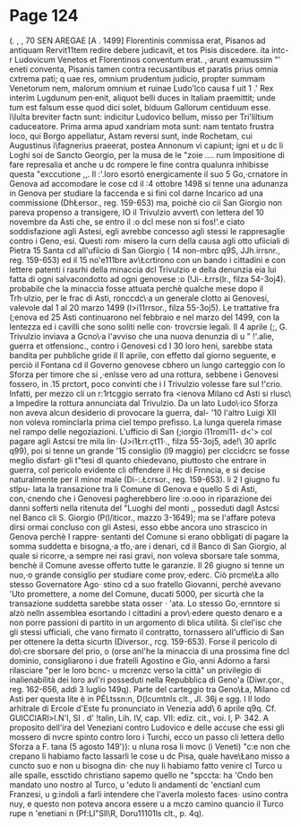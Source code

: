 # Page 124

(. , , 70 SEN AREGAE [A . 1499] Florentinis commissa erat, Pisanos ad antiquam Rervit11tem redire debere judicavit, et tos Pisis discedere. ita intc-r Ludovicum Venetos et Florentinos conventum erat. ,·arunt examussim \"' eneti conventa, Pisanis tamen contra recusantibus et paratis prius omnia cxtrema pati; q uae res, omnium prudentum judicio, propter summam Venetorum nem, malorum omnium et ruinae Ludo\'lco causa f uit 1 .' Rex interim Lugdunum pen·enit, aliquot belli duces in ltaliam praemittit; unde tum est falsum esse quod dici solet, biduum Gallorum centiduum esse. ì\Iulta breviter factn sunt: indicitur Ludovico bellum, misso per Tri\'liltium caduceatore. Prima arma apud xandriam mota sunt: nam tentato frustra loco, qui Borgo appellatur, Astam reversi sunt, inde Rochetam, cui Augustinus ì\fagnerius praeerat, postea Annonum vi capiunt; igni et u dc li Loghi soi de Sancto Georgio, per la musa de le "zoie .... rum lmpositione di fare represalia et anche u dc rompere le fine contra qualunra inhibisse questa "exccutione ,,. Il :'.loro esortò energicamente il suo 5 Go,·crnatore in Genova ad accomodare le cose cd il :4 ottobre 1498 si tenne una adunanza in Genova per studiare la faccenda e si finì col darne Incarico ad una commissione (DhŁersor., reg. 159-653) ma, poichè cio cii San Giorgio non pareva propenso a transigere, IO il Trivulzio avvert\ con lettera del 10 novembre da Asti che, se entro il :o dcl mese non si fos!'.e ciato soddisfazione agli Astesi, egli avrebbe concesso agli stessi le rappresaglie contro i Geno,·esi. Questi rom· misero la curn della causa agli otto ufiìciali di Pietra 15 Santa cd all'ufiìcio di San Giorgio ( 14 non-mbrc q9S, JJh.irrsnr., reg. 159-653) ed il 15 no\'e111bre av\Łcrtirono con un bando i cittadini e con lettere patenti i rasrhi della minaccia dcl Trivulzio e della denunzia eia lui fatta di ogni salvacondotto ad ogni genovese :o (!Ji-.Łrrs(lr., filza 54-3oj4). probabile che la minaccia fosse attuata perchè qualche mese dopo il Trh·ulzio, per le frac di Asti, ronccdc\·a un generale clotto ai Genovesi, valevole dal 1 al 20 marzo 1499 (l>i11rrsor., filza 55-3oj5). Le trattative fra (;enova ed 25 Asti continuarono nel febbraio e nel marzo del 1499, con la lentezza ed i cavilli che sono soliti nelle con· trovcrsie legali. Il 4 aprile (;, G. Trivulzio inviava a Gcno\·a l'avviso che una nuova denunzia di u " !'.alie, guerra et otfensionc., contro i Genovesi cd I 30 loro heni, sarebbe stata bandita per puhbliche gride il Il aprile, con effetto dal giorno seguente, e perciò il Fontana cd il Governo genovese cbhero un lungo carteggio con lo Sforza per timore che si ,·enlsse vero ad una rottura, sebbene i Genovesi fossero, in .15 prctort, poco convinti che i I Trivulzio volesse fare sul !'crio. Infatti, per mezzo cli un r:1rtcggio serrato fra <ienova Milano cd Asti si rlusc\ a Impedire la rottura annunciata dal Trivulzio. Da un lato Ludo\·ico Sforza non aveva alcun desiderio di provocare la guerra, dal- '10 l'altro Luigi XII non voleva rominclarla prima ciel tempo prefisso. La lunga querela rimase nel rampo delle negoziazioni. L'ufficio di San (;iorgio i11romi11- d<'> col pagare agli Astcsi tre mila lin· (J>i1Łrr.çt11·., filza 55-3oj5, ade!\ 30 aprllc q99), poi si tenne un grande '15 consiglio (l9 maggio) per clccidcrc se fosse meglio disfart· gli t\"tesi dl quanto chiedevano, piuttosto che entrare in guerra, col pericolo evidente cli offendere il Hc di Frnncia, e si decise naturalmente per il minor male (Di-:.Łcrsor., reg. 159-653). li 2 I giugno fu stlpu- lata la transazione tra li Comune di Genova e quello S di Asti, con,·cnendo che i Genovesi pagherebbero lire :o.ooo in riparazione dei danni sofferti nella ritenuta del "Luoghi del monti ,, posseduti dagll Astcsi nel Banco cli S. Giorgio (P(l/iticor., mazzo 3-1649); ma se l'affare poteva dirsi ormai concluso con gli Astesi, esso ebbe ancora uno strascico in Genova perchè I rappre· sentanti del Comune si erano obbligati di pagare la somma suddetta e bisogna,·a tfo,·are i denari, cd il Banco di San Giorgio, al quale si ricorre,·a sempre nei rasi gravi, non voleva sborsare tale somma, benchè il Comune avesse offerto tutte le garanzie. Il 26 giugno si tenne un nuo,·o grande consiglio per studiare come prov,·ederc. Ciò prcme\Ła allo stesso Governatore Ago· stino cd a suo fratello Giovanni, perchè avevano \'Uto promettere, a nome del Comune, ducati 5000, per sicurtà che la transazione suddetta sarebbe stata osser · \'ata. Lo stesso Go,·ernntore si alzò nelln assemblea esortando i cittadini a prov\·edere questo denaro e a non porre passioni di partito in un argomento di blica utilità. Si clel'isc che gli stessi ufficiali, che vano firmato il contratto, tornassero all'ufficio di San per ottenere la detta sicurtn (Diversor., rcg. 159-653). Forse il pericolo di do\·cre sborsare del prio, o (orse anl'he la minaccia di una prossima fine dcl dominio, consigliarono i due fratelli Agostino e Gio,·anni Adorno a farsi rilasciare "per le loro bcnc- u mcrenzc verso la città" un privilegio di inalienabilità dei loro avl'ri posseduti nella Repubblica di Geno\'a (Diwr.çor., reg. 162-656, addì 3 luglio 149q). Parte del carteggio tra Geno\Ła, Milano cd Asti per questa lite è in PÉLtssn:n, D(lcumtnls clt., Jl. 36j e sgg. l Il lodo arhitrale di Ercole d'Este fu pronunciato in Venezia add\ 6 aprile q9q. Cf. GUICClARl>l.N'I, SI . d' !talin, Lih. IV, cap. VII: ediz. cit., voi. I, P· 342. A proposito dell'ira del Veneziani contro Ludovico e delle accuse che essi gli mossero di nvcre spinto contro loro i Turchi, ecco un passo cli lettera dello Sforza a F. tana (5 agosto 149')): u nluna rosa li movc (i Veneti) "c:e non che crepano li habiamo facto lassarli le cose u dc Pisa, quale have\Łano misso a cuncto suo e non u bisogna din· che nuy li habiamo fatto venire cl Turco u alle spalle, essctido christiano sapemo quello ne "spccta: ha \'Cndo ben mandato uno nostro al Turco, u \'eduto li andamenti dc \'enctianl cum Franzesi, u g:indoli a farli intendere che l'averla molesto faces· usino contra nuy, e questo non poteva ancora essere u a mczo camino quancio il Turco rupe n \'enetiani n (Pf:Ll"Sll\R, Doru11101ls clt., p. 4q).